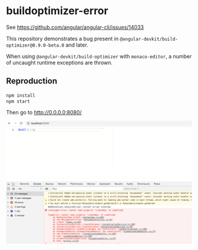# buildoptimizer-error

See https://github.com/angular/angular-cli/issues/14033

This repository demonstrates a bug present in `@angular-devkit/build-optimizer@0.9.0-beta.0` and later.

When using `@angular-devkit/build-optimizer` with `monaco-editor`, a number of uncaught runtime exceptions are thrown.

## Reproduction

```
npm install
npm start
```

Then go to http://0.0.0.0:8080/

<img src="./error.png">
